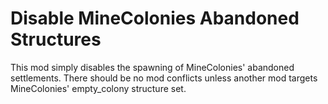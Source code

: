 
Disable MineColonies Abandoned Structures
=======

This mod simply disables the spawning of MineColonies' abandoned settlements. There should be no mod conflicts unless another mod targets MineColonies' empty_colony structure set.
